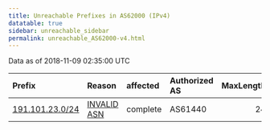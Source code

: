 ```yaml
---
title: Unreachable Prefixes in AS62000 (IPv4)
datatable: true
sidebar: unreachable_sidebar
permalink: unreachable_AS62000-v4.html
---
```


Data as of 2018-11-09 02:35:00 UTC


<div class="datatable-begin"></div>

| Prefix                                                   | Reason                                                                                                 | affected   | Authorized AS   |   MaxLength | Anchor                                         |   unreachable /24s |
|:---------------------------------------------------------|:-------------------------------------------------------------------------------------------------------|:-----------|:----------------|------------:|:-----------------------------------------------|-------------------:|
| [191.101.23.0/24](https://stat.ripe.net/191.101.23.0/24) | [INVALID ASN](https://rpki-validator.ripe.net/announcement-preview?asn=AS62000&prefix=191.101.23.0/24) | complete   | AS61440         |          24 | [LACNIC](unreachable_LACNIC_RPKI_Root-v4.html) |                  1 |

<div class="datatable-end"></div>